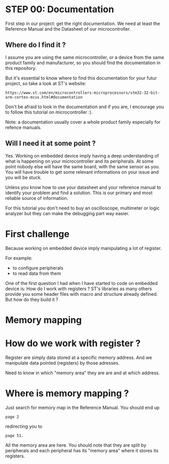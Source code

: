 # STEP 00: Documentation
First step in our project: get the right documentation.
We need at least the Reference Manual and the Datasheet of our microcontroller.

## Where do I find it ?
I assume you are using the same microcontroller, or a device from the same 
product family and manufacturer, so you should find the documentation in this 
repository.

But it's essential to know where to find this documentation for your futur 
project, so take a look at ST's website:

	https://www.st.com/en/microcontrollers-microprocessors/stm32-32-bit-arm-cortex-mcus.html#documentation

Don't be afraid to look in the documentation and if you are, I encourage you 
to  follow this tutorial on microcontroller :).

Note: a documentation usually cover a whole product family especially for 
refence manuals.

## Will I need it at some point ?
Yes. Working on embedded device imply having a deep understanding of what is 
happening on your microcontroller and its peripherals. At some point nobody 
else will have the same board, with the same sensor as you. You will have 
trouble to get some relevant informations on your issue and you will be stuck.

Unless you know how to use your datasheet and your reference manual to identify
your problem and find a solution. This is our primary and most reliable source 
of information.

For this tutorial you don't need to buy an oscilloscope, multimeter or logic 
analyzer but they can make the debugging part way easier.

# First challenge
Because working on embedded device imply manipulating a lot of register.

For example:
- to configure peripherals
- to read data from them

One of the first question I had when I have started to code on embedded device 
is: How do I work with registers ? ST's libraries as many others provide 
you some header files with macro and structure already defined. But how do they
 build it ?

# Memory mapping
# How do we work with register ?
Register are simply data stored at a specific memory address.
And we manipulate data pointed (registers) by those adresses.

Need to know in which "memory area" they are are and at which address.

# Where is memory mapping ?
Just search for memory map in the Reference Manual.
You should end up 

	page 2

redirecting you to 

	page 51.

All the memory area are here. You should note that they are split by 
peripherals and each peripheral has its "memory area" where it stores its
 registers.

